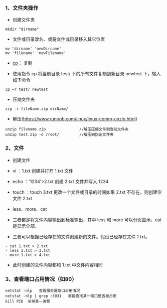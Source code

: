 ### 1、文件夹操作

-  创建文件夹  

```
mkdir "dirname"
```

-  文件或目录改名、或将文件或目录移入其它位置  

```
mv 'dirname' 'newDirname'
mv 'filename' 'newFilename'
```

-  [cp](https://www.runoob.com/linux/linux-comm-cp.html)： 复制 

-  使用指令 cp 将当前目录 test/ 下的所有文件复制到新目录 newtest 下，输入如下命令  

```
cp –r test/ newtest
```

- 压缩文件夹

```
zip -r fileName.zip dirName/
```

- 解压(https://www.runoob.com/linux/linux-comm-unzip.html)

```
unzip filename.zip               //解压压缩文件到当前文件夹
unzip test.zip -d /root/         //解压到指定文件夹
```

### 2、文件

-  创建文件 

-  vi ：1.txt 创建并打开 1.txt 文件 
-  echo ：'1234'>2.txt 创建 2.txt 文件并写入 1234 

-  touch ：touch 3.txt 更改一个文件或目录的时间如果 2.txt 不存在，则创建空文件 2.txt 
-  less、more、cat 

-  三者都是将文件内容输出到标准输出，其中 less 和 more 可以分页显示，cat 是显示全部。 
-  三者可以根据已经存在的文件创建新的文件。假设已经存在文件 1.txt。  

```
- cat 1.txt > 2.txt
- less 1.txt > 3.txt
- more 1.txt > 4.txt
```

-  此时创建的文件内容都和 1.txt 中文件内容相同 

### 3、查看端口占用情况（如80）

```
netstat -nlp   查看服务器端口占用情况
netstat -nlp | grep :3031   直接查找某一端口是否被占用
kill PID  杀掉某一进程
```

